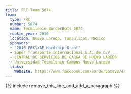 ```yaml
---
title: FRC Team 5874
team:
  type: FRC
  number: 5874
  name: Tecmilenio BorderBots 5874
  rookie_year: 2016
  location: Nuevo Laredo, Tamaulipas, Mexico
  sponsors:
  - "2016 FRC\xAE Hardship Grant"
  - Super Transporte Internacional S.A. de C.V
  - CENTRAL DE SERVICIOS DE CARGA DE NUEVO LAREDO
  - Universidad Tecmilenio Campus Nuevo Laredo
  links:
    Website: https://www.facebook.com/BorderBots5874/
---
```


{% include remove_this_line_and_add_a_paragraph %}